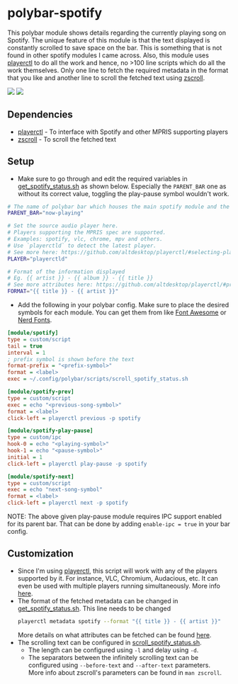 # polybar-spotify

This polybar module shows details regarding the currently playing song on Spotify. The unique feature of this module is that the text displayed is constantly scrolled to save space on the bar. This is something that is not found in other spotify modules I came across. Also, this module uses [playerctl](https://github.com/altdesktop/playerctl) to do all the work and hence, no >100 line scripts which do all the work themselves. Only one line to fetch the required metadata in the format that you like and another line to scroll the fetched text using [zscroll](https://github.com/noctuid/zscroll).

![](screenshots/demo_mini.gif)
![](screenshots/demo.gif)

## Dependencies

- [playerctl](https://github.com/altdesktop/playerctl#installing) - To interface with Spotify and other MPRIS supporting players
- [zscroll](https://github.com/noctuid/zscroll#installation) - To scroll the fetched text

## Setup

- Make sure to go through and edit the required variables in [get_spotify_status.sh](get_spotify_status.sh) as shown below. Especially the `PARENT_BAR` one as without its correct value, toggling the play-pause symbol wouldn't work.
```sh
# The name of polybar bar which houses the main spotify module and the control modules.
PARENT_BAR="now-playing"

# Set the source audio player here.
# Players supporting the MPRIS spec are supported.
# Examples: spotify, vlc, chrome, mpv and others.
# Use `playerctld` to detect the latest player.
# See more here: https://github.com/altdesktop/playerctl/#selecting-players-to-control
PLAYER="playerctld"

# Format of the information displayed
# Eg. {{ artist }} - {{ album }} - {{ title }}
# See more attributes here: https://github.com/altdesktop/playerctl/#printing-properties-and-metadata
FORMAT="{{ title }} - {{ artist }}"
```
- Add the following in your polybar config.
Make sure to place the desired symbols for each module. You can get them from like [Font Awesome](https://fontawesome.com/cheatsheet) or [Nerd Fonts](https://www.nerdfonts.com/cheat-sheet).
```ini
[module/spotify]
type = custom/script
tail = true
interval = 1
; prefix symbol is shown before the text
format-prefix = "<prefix-symbol>"
format = <label>
exec = ~/.config/polybar/scripts/scroll_spotify_status.sh

[module/spotify-prev]
type = custom/script
exec = echo "<previous-song-symbol>"
format = <label>
click-left = playerctl previous -p spotify

[module/spotify-play-pause]
type = custom/ipc
hook-0 = echo "<playing-symbol>"
hook-1 = echo "<pause-symbol>"
initial = 1
click-left = playerctl play-pause -p spotify

[module/spotify-next]
type = custom/script
exec = echo "next-song-symbol"
format = <label>
click-left = playerctl next -p spotify
```

NOTE: The above given play-pause module requires IPC support enabled for its parent bar. That can be done by adding `enable-ipc = true` in your bar config.

## Customization

- Since I'm using [playerctl](https://github.com/altdesktop/playerctl), this script will work with any of the players supported by it. For instance, VLC, Chromium, Audacious, etc. It can even be used with multiple players running simultaneously. More info [here](https://github.com/altdesktop/playerctl#selecting-players-to-control).
- The format of the fetched metadata can be changed in [get_spotify_status.sh](get_spotify_status.sh). This line needs to be changed
  ```sh
  playerctl metadata spotify --format "{{ title }} - {{ artist }}"
  ```
  More details on what attributes can be fetched can be found [here](https://github.com/altdesktop/playerctl/#printing-properties-and-metadata).
- The scrolling text can be configured in [scroll_spotify_status.sh](scroll_spotify_status.sh). 
  - The length can be configured using `-l` and delay using `-d`.
  - The separators between the infinitely scrolling text can be configured using `--before-text` and `--after-text` parameters.  
  More info about zscroll's parameters can be found in `man zscroll`.    
